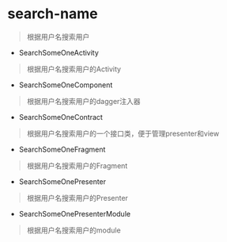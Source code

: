 # search-name
> 根据用户名搜索用户

- SearchSomeOneActivity
> 根据用户名搜索用户的Activity

- SearchSomeOneComponent
> 根据用户名搜索用户的dagger注入器

- SearchSomeOneContract
> 根据用户名搜索用户的一个接口类，便于管理presenter和view

- SearchSomeOneFragment
> 根据用户名搜索用户的Fragment

- SearchSomeOnePresenter
> 根据用户名搜索用户的Presenter

- SearchSomeOnePresenterModule
> 根据用户名搜索用户的module

